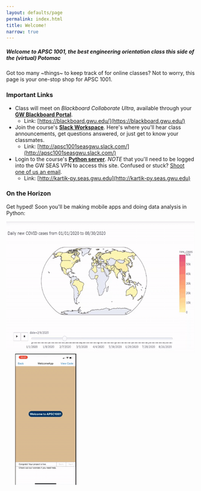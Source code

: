 ```yaml
---
layout: defaults/page
permalink: index.html
title: Welcome!
narrow: true
---
```


##### Welcome to APSC 1001, the best engineering orientation class this side of the (virtual) Potomac

Got too many ~things~ to keep track of for online classes? Not to worry, this page is your one-stop shop for APSC 1001.

### Important Links
- Class will meet on *Blackboard Collaborate Ultra*, available through your **[GW Blackboard Portal](https://blackboard.gwu.edu/)**.
    - Link: [https://blackboard.gwu.edu/](https://blackboard.gwu.edu/)
- Join the course's **[Slack Workspace](http://apsc1001seasgwu.slack.com/)**. Here's where you'll hear class announcements, get questions answered, or just get to know your classmates.
    - Link: [http://apsc1001seasgwu.slack.com/](http://apsc1001seasgwu.slack.com/)
- Login to the course's **[Python server](http://kartik-py.seas.gwu.edu)**. *NOTE* that you'll need to be logged into the GW SEAS VPN to access this site. Confused or stuck? [Shoot one of us an email](contact.html).
    - Link: [http://kartik-py.seas.gwu.edu](http://kartik-py.seas.gwu.edu)

### On the Horizon

Get hyped! Soon you'll be making mobile apps and doing data analysis in Python:

<img src="images/PythonAnimation.gif" height="350"/>&nbsp;&nbsp;&nbsp;&nbsp;&nbsp;
<img src="images/ThunkableAnimation.gif" height="350"/>
